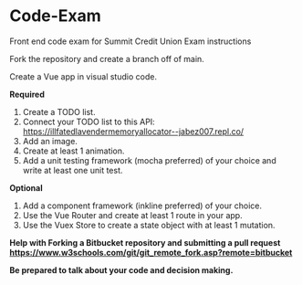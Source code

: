 # Code-Exam

Front end code exam for Summit Credit Union
Exam instructions

Fork the repository and create a branch off of main.

Create a Vue app in visual studio code.

**Required**

  1. Create a TODO list.
  2. Connect your TODO list to this API: https://illfatedlavendermemoryallocator--jabez007.repl.co/
  3. Add an image.
  4. Create at least 1 animation.
  5. Add a unit testing framework (mocha preferred) of your choice and write at least one unit test.
 
**Optional**
  1. Add a component framework (inkline preferred) of your choice.
  2. Use the Vue Router and create at least 1 route in your app.
  3. Use the Vuex Store to create a state object with at least 1 mutation.

**Help with Forking a Bitbucket repository and submitting a pull request
https://www.w3schools.com/git/git_remote_fork.asp?remote=bitbucket**

**Be prepared to talk about your code and decision making.**
